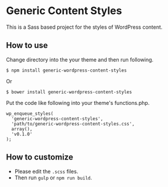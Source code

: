 # Generic Content Styles

This is a Sass based project for the styles of WordPress content.

## How to use

Change directory into the your theme and then run following.

```
$ npm install generic-wordpress-content-styles
```

Or

```
$ bower install generic-wordpress-content-styles
```

Put the code like following into your theme's functions.php.

```
wp_enqueue_styles(
  'generic-wordpress-content-styles',
  'path/to/generic-wordpress-content-styles.css',
  array(),
  'v0.1.0'
);
```

## How to customize

* Please edit the `.scss` files.
* Then run `gulp` or `npm run build`.
